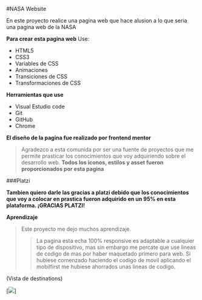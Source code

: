 #NASA Website

En este proyecto realice una pagina web que hace alusion a lo que seria una pagina web de la NASA



**Para crear esta pagina web** Use:

- HTML5
- CSS3
- Variables de CSS
- Animaciones
- Transiciones  de CSS
- Transformaciones de CSS

**Herramientas que use**

-  Visual Estudio code 
-  Git
-  GitHub
-  Chrome 

**El diseño de la pagina fue realizado por frontend mentor**
>Agradezco a esta comunida por ser una fuente de proyectos que me permite prasticar los conocimientos que voy adquiriendo sobre el desarrollo web.
**Todos los iconos, estilos y asset fueron proporcionados por esta pagina**

###Platzi

**Tambien quiero darle las gracias a platzi debido que los conocimientos que voy a colocar en prastica fueron adquirido en un 95% en esta plataforma. ¡GRACIAS PLATZI!**

**Aprendizaje**
>Este proyecto me dejo muchos aprendizaje.
>> La pagina esta echa 100% responsive es adaptable a cualquier tipo de dispositivo, mas sin embargo me percate que use lineas de codigo de mas por haber maquetado primero para web. Si hubiese comenzado haciendo el codigo de movil aplicando el mobilfirst me hubiese ahorrados unas lineas de codigo. 


(Vista de destinations)

[![](https://i.postimg.cc/FHq4DX69/Vista-previa.png)]